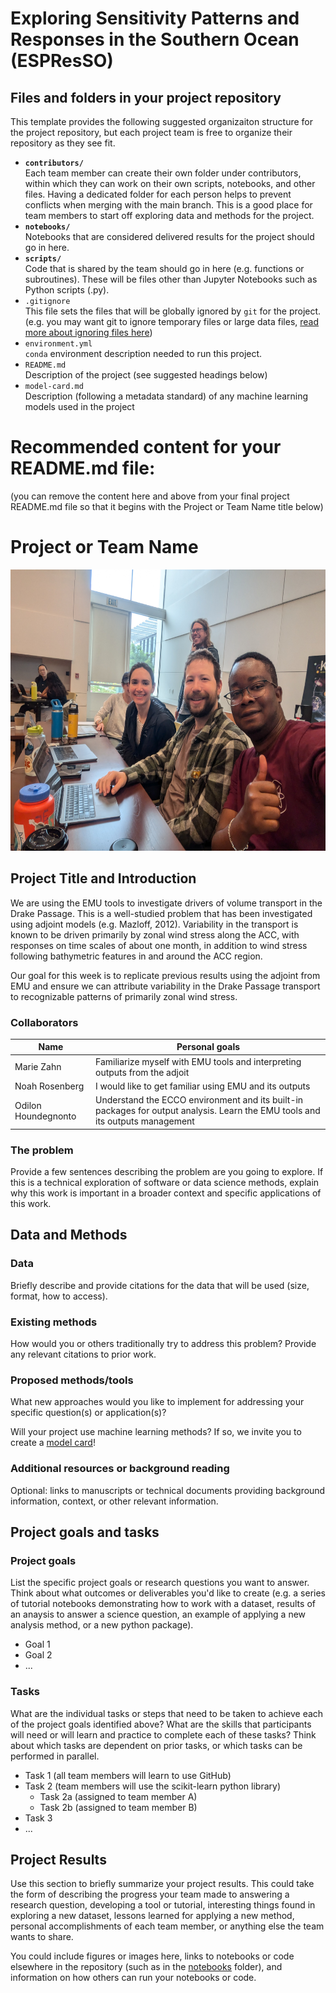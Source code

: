 # Exploring Sensitivity Patterns and Responses in the Southern Ocean (ESPResSO)




## Files and folders in your project repository

This template provides the following suggested organizaiton structure for the project repository, but each project team is free to organize their repository as they see fit.

* **`contributors/`**
<br> Each team member can create their own folder under contributors, within which they can work on their own scripts, notebooks, and other files. Having a dedicated folder for each person helps to prevent conflicts when merging with the main branch. This is a good place for team members to start off exploring data and methods for the project.
* **`notebooks/`**
<br> Notebooks that are considered delivered results for the project should go in here.
* **`scripts/`**
<br> Code that is shared by the team should go in here (e.g. functions or subroutines). These will be files other than Jupyter Notebooks such as Python scripts (.py).
* `.gitignore`
<br> This file sets the files that will be globally ignored by `git` for the project. (e.g. you may want git to ignore temporary files or large data files, [read more about ignoring files here](https://docs.github.com/en/get-started/getting-started-with-git/ignoring-files))
* `environment.yml`
<br> `conda` environment description needed to run this project.
* `README.md`
<br> Description of the project (see suggested headings below)
* `model-card.md`
<br> Description (following a metadata standard) of any machine learning models used in the project

# Recommended content for your README.md file:

(you can remove the content here and above from your final project README.md file so that it begins with the Project or Team Name title below)

# Project or Team Name
<div align="center">
<img src="PXL_20241017_155300381.jpg" height="450" alt="amazonwebservices logo"  />
</div>

## Project Title and Introduction

We are using the EMU tools to investigate drivers of volume transport in the Drake Passage. This is a well-studied problem that has been investigated using adjoint models (e.g. Mazloff, 2012). Variability in the transport is known to be driven primarily by zonal wind stress along the ACC, with responses on time scales of about one month, in addition to wind stress following bathymetric features in and around the ACC region.

Our goal for this week is to replicate previous results using the adjoint from EMU and ensure we can attribute variability in the Drake Passage transport to recognizable patterns of primarily zonal wind stress. 

### Collaborators


| Name | Personal goals | 
| ------------- | ------------- | 
| Marie Zahn|Familiarize myself with EMU tools and interpreting outputs from the adjoit|
| Noah Rosenberg|I would like to get familiar using EMU and its outputs|
| Odilon Houndegnonto| Understand the ECCO environment and its built-in packages for output analysis. Learn the EMU tools and its outputs management|


### The problem

Provide a few sentences describing the problem are you going to explore. If this is a technical exploration of software or data science methods, explain why this work is important in a broader context and specific applications of this work.

## Data and Methods

### Data

Briefly describe and provide citations for the data that will be used (size, format, how to access).

### Existing methods

How would you or others traditionally try to address this problem? Provide any relevant citations to prior work.

### Proposed methods/tools

What new approaches would you like to implement for addressing your specific question(s) or application(s)?

Will your project use machine learning methods? If so, we invite you to create a [model card](model-card.md)!

### Additional resources or background reading

Optional: links to manuscripts or technical documents providing background information, context, or other relevant information.

## Project goals and tasks

### Project goals

List the specific project goals or research questions you want to answer. Think about what outcomes or deliverables you'd like to create (e.g. a series of tutorial notebooks demonstrating how to work with a dataset, results of an anaysis to answer a science question, an example of applying a new analysis method, or a new python package).

* Goal 1
* Goal 2
* ...

### Tasks

What are the individual tasks or steps that need to be taken to achieve each of the project goals identified above? What are the skills that participants will need or will learn and practice to complete each of these tasks? Think about which tasks are dependent on prior tasks, or which tasks can be performed in parallel.

* Task 1 (all team members will learn to use GitHub)
* Task 2 (team members will use the scikit-learn python library)
  * Task 2a (assigned to team member A)
  * Task 2b (assigned to team member B)
* Task 3
* ...

## Project Results

Use this section to briefly summarize your project results. This could take the form of describing the progress your team made to answering a research question, developing a tool or tutorial, interesting things found in exploring a new dataset, lessons learned for applying a new method, personal accomplishments of each team member, or anything else the team wants to share.

You could include figures or images here, links to notebooks or code elsewhere in the repository (such as in the [notebooks](notebooks/) folder), and information on how others can run your notebooks or code.
